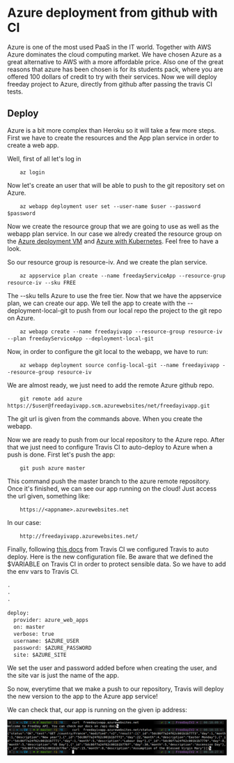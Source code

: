 # Azure deployment from github with CI
Azure is one of the most used PaaS in the IT world. Together with AWS Azure dominates the cloud computing market. We have chosen Azure as a great alternative to AWS with a more affordable price. Also one of the great reasons that azure has been chosen is for its students pack, where you are offered 100 dollars of credit to try with their services. Now we will deploy freeday project to Azure, directly from github after passing the travis CI tests.

## Deploy
Azure is a bit more complex than Heroku so it will take a few more steps.
First we have to create the resources and the App plan service in order to create a web app.

Well, first of all let's log in 

```
    az login
```

Now let's create an user that will be able to push to the git repository set on Azure.

```
    az webapp deployment user set --user-name $user --password $password
```

Now we create the resource group that we are going to use as well as the webapp plan service. In our case we alredy created the resource group on the [Azure deployment VM](https://github.com/VictorMorenoJimenez/IV/blob/master/docs/azureVMdeploy.md) and [Azure with Kubernetes](https://github.com/VictorMorenoJimenez/IV/blob/master/docs/kubernetes.md). Feel free to have a look.

So our resource group is resource-iv. And we create the plan service.

```
    az appservice plan create --name freedayServiceApp --resource-grup resource-iv --sku FREE
```

The --sku tells Azure to use the free tier. Now that we have the appservice plan, we can create our app. We tell the app to create with the --deployment-local-git to push from our local repo the project to the git repo on Azure.

```
    az webapp create --name freedayivapp --resource-group resource-iv --plan freedayServiceApp --deployment-local-git
```

Now, in order to configure the git local to the webapp, we have to run:

```
    az webapp deployment source config-local-git --name freedayivapp --resource-group resource-iv
```

We are almost ready, we just need to add the remote Azure github repo.

```
    git remote add azure https://$user@freedayivapp.scm.azurewebsites/net/freedayivapp.git
```

The git url is given from the commands above. When you create the webapp.

Now we are ready to push from our local repository to the Azure repo. After that we just need to configure Travis CI to auto-deploy to Azure when a push is done.
First let's push the app:

```
    git push azure master
```

This command push the master branch to the azure remote repository. Once it's finished, we can see our app running on the cloud! Just access the url given, something like:

```
    https://<appname>.azurewebsites.net
```

In our case:

```
    http://freedayivapp.azurewebsites.net/
```

Finally, following [this docs](https://docs.travis-ci.com/user/deployment/azure-web-apps/) from Travis CI we configured Travis to auto deploy. Here is the new configuration file. Be aware that we defined the $VARIABLE on Travis CI in order to protect sensible data. So we have to add the env vars to Travis CI.

```
.
.
.

deploy:
  provider: azure_web_apps
  on: master
  verbose: true
  username: $AZURE_USER
  password: $AZURE_PASSWORD
  site: $AZURE_SITE
```

We set the user and password added before when creating the user, and the site var is just the name of the app.

So now, everytime that we make a push to our repository, Travis will deploy the new version to the app to the Azure app service!

We can check that, our app is running on the given ip address:

![azure-url](https://github.com/VictorMorenoJimenez/IV/blob/master/docs/images/azurelast.png)


